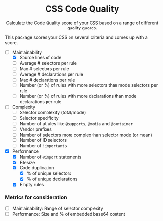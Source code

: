 <div align="center">
  <h1>CSS Code Quality</h1>
</div>

<div align="center">
  Calculate the Code Quality score of your CSS based on a range of different quality guards.
</div>

This package scores your CSS on several criteria and comes up with a score.

- [ ] Maintainability
  - [x] Source lines of code
  - [ ] Average # selectors per rule
  - [ ] Max # selectors per rule
  - [ ] Average # declarations per rule
  - [ ] Max # declarations per rule
  - [ ] Number (or %) of rules with more selectors than mode selectors per rule
  - [ ] Number (or %) of rules with more declarations than mode declarations per rule
- [ ] Complexity
  - [ ] Selector complexity (total/mode)
  - [ ] Selector specificity
  - [ ] Number of atrules like `@supports`, `@media` and `@container`
  - [ ] Vendor prefixes
  - [ ] Number of selectors more complex than selector mode (or mean)
  - [ ] Number of ID selectors
  - [ ] Number of `!important`s
- [x] Performance
  - [x] Number of `@import` statements
  - [x] Filesize
  - [x] Code duplication
    - [x] % of unique selectors
    - [x] % of unique declarations
  - [x] Empty rules

### Metrics for consideration

- [ ] Maintainability: Range of selector complexity
- [ ] Performance: Size and % of embedded base64 content